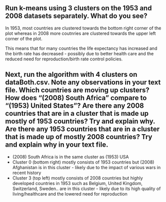 ## Run k-means using 3 clusters on the 1953 and 2008 datasets separately. What do you see? 

In 1953, most countries are clustered towards the bottom right corner of the plot whereas in 2008 more coutnries are clustered towards the upper left corner of the plot.

This means that for many countries the life expectancy has increased and the birth rate has decreased - possibly due to better health care and the reduced need for reproduction/birth rate control policies. 

## Next, run the algorithm with 4 clusters on dataBoth.csv. Note any observations in your text file. Which countries are moving up clusters? How does “(2008) South Africa” compare to “(1953) United States”? Are there any 2008 countries that are in a cluster that is made up mostly of 1953 countries? Try and explain why. Are there any 1953 countries that are in a cluster that is made up of mostly 2008 countries? Try and explain why in your text file.

* (2008) South Africa is in the same cluster as (1953) USA
* Cluster 0 (bottom right) mostly consists of 1953 countries but (2008) Afghanistan is in this cluster - likely due to the impact of various wars in recent history
* Cluster 3 (top left) mostly consists of 2008 countries but highly developed countries in 1953 such as Belgium, United Kingdom, Switzerland, Sweden.. are in this cluster - likely due to its high quality of living/healthcare and the lowered need for reproduction